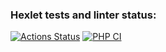 ### Hexlet tests and linter status:
[![Actions Status](https://github.com/StanislavShein/php-project-9/workflows/hexlet-check/badge.svg)](https://github.com/StanislavShein/php-project-9/actions)
[![PHP CI](https://github.com/StanislavShein/php-project-9/actions/workflows/phpci.yml/badge.svg)](https://github.com/StanislavShein/php-project-9/actions/workflows/phpci.yml)